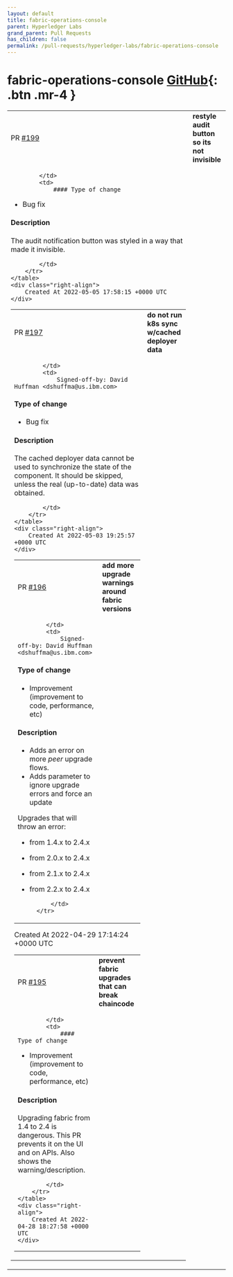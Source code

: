 ```yaml
---
layout: default
title: fabric-operations-console
parent: Hyperledger Labs
grand_parent: Pull Requests
has_children: false
permalink: /pull-requests/hyperledger-labs/fabric-operations-console
---
```


# fabric-operations-console <span class="fs-3 right-align">[GitHub](https://github.com/hyperledger-labs/fabric-operations-console){: .btn .mr-4 }</span>


<div>
    <table>
        <tr>
            <td>
                PR <a href="https://github.com/hyperledger-labs/fabric-operations-console/pull/199" class=".btn">#199</a>
            </td>
            <td>
                <b>
                    restyle audit button so its not invisible
                </b>
            </td>
        </tr>
        <tr>
            <td>
                
            </td>
            <td>
                #### Type of change

<!--- What type of change? Pick one option and delete the others. -->

- Bug fix

#### Description
The audit notification button was styled in a way that made it invisible.


            </td>
        </tr>
    </table>
    <div class="right-align">
        Created At 2022-05-05 17:58:15 +0000 UTC
    </div>
</div>

<div>
    <table>
        <tr>
            <td>
                PR <a href="https://github.com/hyperledger-labs/fabric-operations-console/pull/197" class=".btn">#197</a>
            </td>
            <td>
                <b>
                    do not run k8s sync w/cached deployer data
                </b>
            </td>
        </tr>
        <tr>
            <td>
                
            </td>
            <td>
                Signed-off-by: David Huffman <dshuffma@us.ibm.com>

#### Type of change

<!--- What type of change? Pick one option and delete the others. -->

- Bug fix

#### Description
The cached deployer data cannot be used to synchronize the state of the component. It should be skipped, unless the real (up-to-date) data was obtained.


            </td>
        </tr>
    </table>
    <div class="right-align">
        Created At 2022-05-03 19:25:57 +0000 UTC
    </div>
</div>

<div>
    <table>
        <tr>
            <td>
                PR <a href="https://github.com/hyperledger-labs/fabric-operations-console/pull/196" class=".btn">#196</a>
            </td>
            <td>
                <b>
                    add more upgrade warnings around fabric versions
                </b>
            </td>
        </tr>
        <tr>
            <td>
                
            </td>
            <td>
                Signed-off-by: David Huffman <dshuffma@us.ibm.com>

#### Type of change

<!--- What type of change? Pick one option and delete the others. -->

- Improvement (improvement to code, performance, etc)

#### Description
- Adds an error on more *peer*  upgrade flows. 
- Adds parameter to ignore upgrade errors and force an update

Upgrades that will throw an error:

- from 1.4.x to 2.4.x 
- from 2.0.x to 2.4.x 
- from 2.1.x to 2.4.x  
- from 2.2.x to 2.4.x 


            </td>
        </tr>
    </table>
    <div class="right-align">
        Created At 2022-04-29 17:14:24 +0000 UTC
    </div>
</div>

<div>
    <table>
        <tr>
            <td>
                PR <a href="https://github.com/hyperledger-labs/fabric-operations-console/pull/195" class=".btn">#195</a>
            </td>
            <td>
                <b>
                    prevent fabric upgrades that can break chaincode
                </b>
            </td>
        </tr>
        <tr>
            <td>
                
            </td>
            <td>
                #### Type of change

<!--- What type of change? Pick one option and delete the others. -->

- Improvement (improvement to code, performance, etc)

#### Description
Upgrading fabric from 1.4 to 2.4 is dangerous. This PR prevents it on the UI and on APIs. Also shows the warning/description.


            </td>
        </tr>
    </table>
    <div class="right-align">
        Created At 2022-04-28 18:27:58 +0000 UTC
    </div>
</div>

